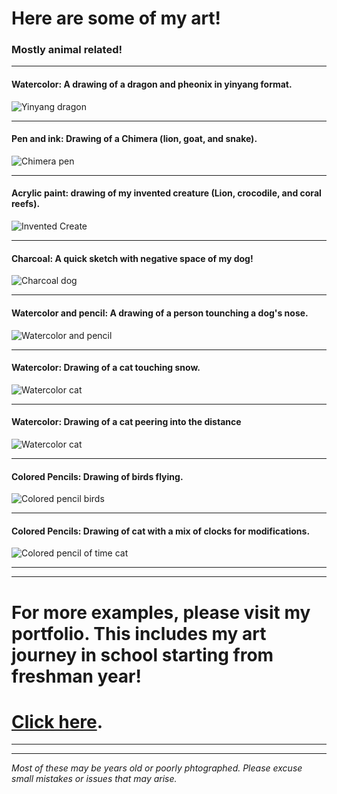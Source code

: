# Here are some of my art! 
### Mostly animal related!

---

<!-- Insert images here for later -->

#### Watercolor: A drawing of a dragon and pheonix in yinyang format.
![Yinyang dragon](/watercolor.jpg)

---

#### Pen and ink: Drawing of a Chimera (lion, goat, and snake).
![Chimera pen](/pen.jpg) 

---

#### Acrylic paint: drawing of my invented creature (Lion, crocodile, and coral reefs).
![Invented Create](/acrylic.jpg)

---

#### Charcoal: A quick sketch with negative space of my dog!
![Charcoal dog](/charcoal.JPG)

---

#### Watercolor and pencil: A drawing of a person tounching a dog's nose.
![Watercolor and pencil](/mixed-media.JPG)

---

#### Watercolor: Drawing of a cat touching snow. 
![Watercolor cat](/watercolor_2.jpg)

---

#### Watercolor: Drawing of a cat peering into the distance 
![Watercolor cat](/watercolor_3.jpg)

---

#### Colored Pencils: Drawing of birds flying. 
![Colored pencil birds](/color_pencil.JPG)

---

#### Colored Pencils: Drawing of cat with a mix of clocks for modifications. 
![Colored pencil of time cat](/color_pencil_2.jpg)




---
---

# For more examples, please visit my portfolio. This includes my art journey in school starting from freshman year! 
# [Click here](https://sites.google.com/gilbertschools.net/sophiaportfolio/about-me). 



---
---

_Most of these may be years old or poorly phtographed. Please excuse small mistakes or issues that may arise._